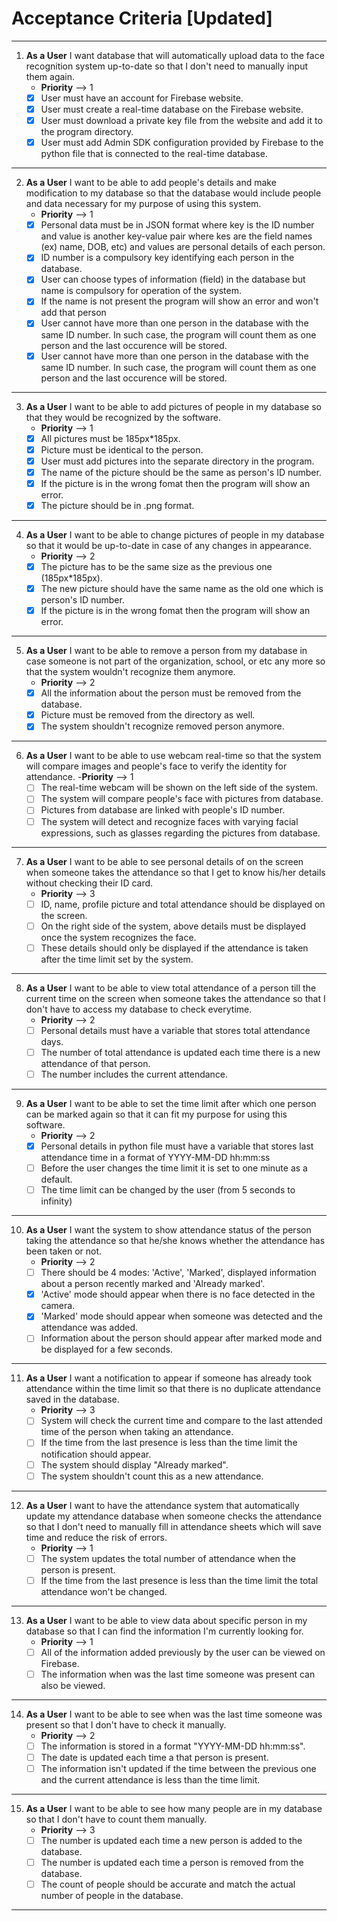 # Acceptance Criteria [Updated]
--------------------------------------------------------------------------------------------------------------------------------------------------
1. **As a User** I want database that will automatically upload data to the face recognition system up-to-date so that I don't need to manually input them again.
      - **Priority** --> 1
      - [X] User must have an account for Firebase website.
      - [X] User must create a real-time database on the Firebase website.
      - [X] User must download a private key file from the website and add it to the program directory.
      - [X] User must add Admin SDK configuration provided by Firebase to the python file that is connected to the real-time database.
--------------------------------------------------------------------------------------------------------------------------------------------------

2.  **As a User** I want to be able to add people's details and make modification to my database so that the database would include people and data necessary for my purpose of using this system. 
      - **Priority** --> 1
      - [X] Personal data must be in JSON format where key is the ID number and value is another key-value pair where kes are the field names (ex) name, DOB, etc) and values are personal details of each person.
      - [X]  ID number is a compulsory key identifying each person in the database.
      - [X]  User can choose types of information (field) in the database but name is compulsory for operation of the system.
      - [X] If the name is not present the program will show an error and won't add that person
      - [X] User cannot have more than one person in the database with the same ID number. In such case, the program will count them as one person and the last occurence will be stored.
      - [X] User cannot have more than one person in the database with the same ID number. In such case, the program will count them as one person and the last occurence will be stored.
--------------------------------------------------------------------------------------------------------------------------------------------------

3.  **As a User** I want to be able to add pictures of people in my database so that they would be recognized by the software.
      - **Priority** --> 1
      - [x] All pictures must be 185px*185px.
      - [X] Picture must be identical to the person.
      - [X] User must add pictures into the separate directory in the program.
      - [X] The name of the picture should be the same as person's ID number.
      - [X] If the picture is in the wrong fomat then the program will show an error.
      - [X] The picture should be in .png format.
--------------------------------------------------------------------------------------------------------------------------------------------------
4.  **As a User** I want to be able to change pictures of people in my database so that it would be up-to-date in case of any changes in appearance.
      - **Priority** --> 2
      - [X] The picture has to be the same size as the previous one  (185px*185px).
      - [x] The new picture should have the same name as the old one which is person's ID number.
      - [X] If the picture is in the wrong fomat then the program will show an error.
--------------------------------------------------------------------------------------------------------------------------------------------------
5.  **As a User** I want to be able to remove a person from my database in case someone is not part of the organization, school, or etc any more so that the system wouldn't recognize them anymore.
      - **Priority** --> 2
      - [X] All the information about the person must be removed from the database.
      - [X] Picture must be removed from the directory as well.
      - [X] The system shouldn't recognize removed person anymore.
--------------------------------------------------------------------------------------------------------------------------------------------------
6.  **As a User** I want to be able to use webcam real-time so that the system will compare images and people's face to verify the identity for attendance.
      -**Priority** --> 1
      - [ ] The real-time webcam will be shown on the left side of the system.
      - [ ] The system will compare people's face with pictures from database.
      - [ ] Pictures from database are linked with people's ID number.
      - [ ] The system will detect and recognize faces with varying facial expressions, such as glasses regarding the pictures from database.
--------------------------------------------------------------------------------------------------------------------------------------------------
7. **As a User** I want to be able to see personal details of on the screen when someone takes the attendance so that I get to know his/her details without checking their ID card.
      - **Priority** --> 3
      - [ ] ID, name, profile picture and total attendance should be displayed on the screen.
      - [ ] On the right side of the system, above details must be displayed once the system recognizes the face.
      - [ ] These details should only be displayed if the attendance is taken after the time limit set by the system.
--------------------------------------------------------------------------------------------------------------------------------------------------
8. **As a User** I want to be able to view total attendance of a person till the current time on the screen when someone takes the attendance so that I don't have to access my database to check everytime.
      - **Priority** --> 2
      - [ ] Personal details must have a variable that stores total attendance days.
      - [ ] The number of total attendance is updated each time there is a new attendance of that person.
      - [ ] The number includes the current attendance.
--------------------------------------------------------------------------------------------------------------------------------------------------
9. **As a User** I want to be able to set the time limit after which one person can be marked again so that it can fit my purpose for using this software.
      - **Priority** --> 2
      - [x] Personal details in python file must have a variable that stores last attendance time in a format of YYYY-MM-DD hh:mm:ss
      - [ ] Before the user changes the time limit it is set to one minute as a default.
      - [ ] The time limit can be changed by the user (from 5 seconds to infinity)
--------------------------------------------------------------------------------------------------------------------------------------------------
10. **As a User** I want the system to show attendance status of the person taking the attendance so that he/she knows whether the attendance has been taken or not.
      - **Priority** --> 2
      - [ ] There should be 4 modes: 'Active', 'Marked', displayed information about a person recently marked and 'Already marked'. 
      - [x] 'Active' mode should appear when there is no face detected in the camera.
      - [x] 'Marked' mode should appear when someone was detected and the attendance was added.
      - [ ]  Information about the person should appear after marked mode and be displayed for a few seconds.

--------------------------------------------------------------------------------------------------------------------------------------------------
11. **As a User** I want a notification to appear if someone has already took attendance within the time limit so that there is no duplicate attendance saved in the database.
      - **Priority** --> 3
      - [ ] System will check the current time and compare to the last attended time of the person when taking an attendance.
      - [ ] If the time from the last presence is less than the time limit the notification should appear.
      - [ ] The system should display "Already marked".
      - [ ] The system shouldn't count this as a new attendance.
-------------------------------------------------------------------------------------------------------------------------------------------------   
12. **As a User** I want to have the attendance system that automatically update my attendance database when someone checks the attendance so that I don't need to manually fill in attendance sheets which will save time and reduce the risk of errors. 
      - **Priority** --> 1
      - [ ]  The system updates the total number of attendance when the person is present.
      - [ ]  If the time from the last presence is less than the time limit the total attendance won't be changed.
--------------------------------------------------------------------------------------------------------------------------------------------------
13. **As a User** I want to be able to view data about specific person in my database so that I can find the information I'm currently looking for.
      - **Priority** --> 1
      - [ ] All of the information added previously by the user can be viewed on Firebase.
      - [ ] The information when was the last time someone was present can also be viewed.
--------------------------------------------------------------------------------------------------------------------------------------------------
14. **As a User** I want to be able to see when was the last time someone was present so that I don't have to check it manually.
      - **Priority** --> 2
      - [ ] The information is stored in a format "YYYY-MM-DD hh:mm:ss".
      - [ ] The date is updated each time a that person is present.
      - [ ] The information isn't updated if the time between the previous one and the current attendance is less than the time limit.
--------------------------------------------------------------------------------------------------------------------------------------------------
15. **As a User** I want to be able to see how many people are in my database so that I don't have to count them manually.
      - **Priority** --> 3
      - [ ] The number is updated each time a new person is added to the database.
      - [ ] The number is updated each time a person is removed from the database.
      - [ ] The count of people should be accurate and match the actual number of people in the database.
--------------------------------------------------------------------------------------------------------------------------------------------------
